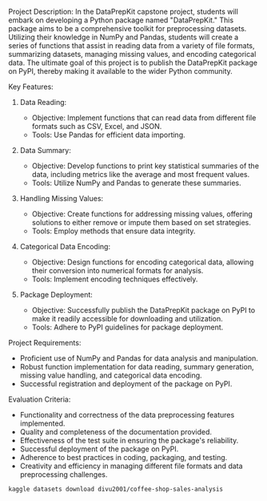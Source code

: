 Project Description:
In the DataPrepKit capstone project, students will embark on developing a Python package named "DataPrepKit." This package aims to be a comprehensive toolkit for preprocessing datasets. Utilizing their knowledge in NumPy and Pandas, students will create a series of functions that assist in reading data from a variety of file formats, summarizing datasets, managing missing values, and encoding categorical data. The ultimate goal of this project is to publish the DataPrepKit package on PyPI, thereby making it available to the wider Python community.

Key Features:

1. Data Reading:
   - Objective: Implement functions that can read data from different file formats such as CSV, Excel, and JSON.
   - Tools: Use Pandas for efficient data importing.

2. Data Summary:
   - Objective: Develop functions to print key statistical summaries of the data, including metrics like the average and most frequent values.
   - Tools: Utilize NumPy and Pandas to generate these summaries.

3. Handling Missing Values:
   - Objective: Create functions for addressing missing values, offering solutions to either remove or impute them based on set strategies.
   - Tools: Employ methods that ensure data integrity.

4. Categorical Data Encoding:
   - Objective: Design functions for encoding categorical data, allowing their conversion into numerical formats for analysis.
   - Tools: Implement encoding techniques effectively.

5. Package Deployment:
   - Objective: Successfully publish the DataPrepKit package on PyPI to make it readily accessible for downloading and utilization.
   - Tools: Adhere to PyPI guidelines for package deployment.

Project Requirements:
- Proficient use of NumPy and Pandas for data analysis and manipulation.
- Robust function implementation for data reading, summary generation, missing value handling, and categorical data encoding.
- Successful registration and deployment of the package on PyPI.

Evaluation Criteria:
- Functionality and correctness of the data preprocessing features implemented.
- Quality and completeness of the documentation provided.
- Effectiveness of the test suite in ensuring the package's reliability.
- Successful deployment of the package on PyPI.
- Adherence to best practices in coding, packaging, and testing.
- Creativity and efficiency in managing different file formats and data preprocessing challenges.

`kaggle datasets download divu2001/coffee-shop-sales-analysis`